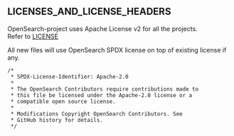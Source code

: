 ## LICENSES_AND_LICENSE_HEADERS

OpenSearch-project uses Apache License v2 for all the projects.  
Refer to [LICENSE](LICENSE)

All new files will use OpenSearch SPDX license on top of existing license if any.
```
/*
 * SPDX-License-Identifier: Apache-2.0
 *
 * The OpenSearch Contributors require contributions made to
 * this file be licensed under the Apache-2.0 license or a
 * compatible open source license.
 *
 * Modifications Copyright OpenSearch Contributors. See
 * GitHub history for details.
 */
```